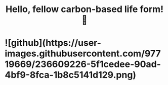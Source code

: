 ### <h1 align="center">Hello, fellow carbon-based life form!👋</h1>
<h1>![github](https://user-images.githubusercontent.com/97719669/236609226-5f1cedee-90ad-4bf9-8fca-1b8c5141d129.png)</h1>





<!--
**Janhvi52/Janhvi52** is a ✨ _special_ ✨ repository because its `README.md` (this file) appears on your GitHub profile.

Here are some ideas to get you started:

- 🔭 I’m currently working on ...
- 🌱 I’m currently learning ...
- 👯 I’m looking to collaborate on ...
- 🤔 I’m looking for help with ...
- 💬 Ask me about ...
- 📫 How to reach me: ...
- 😄 Pronouns: ...
- ⚡ Fun fact: ...
-->
